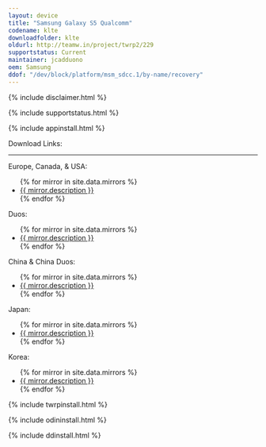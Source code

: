 ```yaml
---
layout: device
title: "Samsung Galaxy S5 Qualcomm"
codename: klte
downloadfolder: klte
oldurl: http://teamw.in/project/twrp2/229
supportstatus: Current
maintainer: jcadduono
oem: Samsung
ddof: "/dev/block/platform/msm_sdcc.1/by-name/recovery"
---
```


{% include disclaimer.html %}

{% include supportstatus.html %}

{% include appinstall.html %}

<div class='page-heading'>Download Links:</div>
<hr />
<p class="text">Europe, Canada, &amp; USA:</p>
<ul>
{% for mirror in site.data.mirrors %}
  <li>
    <a href="{{ mirror.baseurl }}klte">
      {{ mirror.description }}
    </a>
  </li>
{% endfor %}
</ul>
<p class="text">Duos:</p>
<ul>
{% for mirror in site.data.mirrors %}
  <li>
    <a href="{{ mirror.baseurl }}klteduos">
      {{ mirror.description }}
    </a>
  </li>
{% endfor %}
</ul>
<p class="text">China &amp; China Duos:</p>
<ul>
{% for mirror in site.data.mirrors %}
  <li>
    <a href="{{ mirror.baseurl }}kltechnduo">
      {{ mirror.description }}
    </a>
  </li>
{% endfor %}
</ul>
<p class="text">Japan:</p>
<ul>
{% for mirror in site.data.mirrors %}
  <li>
    <a href="{{ mirror.baseurl }}kltekdi">
      {{ mirror.description }}
    </a>
  </li>
{% endfor %}
</ul>
<p class="text">Korea:</p>
<ul>
{% for mirror in site.data.mirrors %}
  <li>
    <a href="{{ mirror.baseurl }}kltekor">
      {{ mirror.description }}
    </a>
  </li>
{% endfor %}
</ul>

{% include twrpinstall.html %}

{% include odininstall.html %}

{% include ddinstall.html %}
